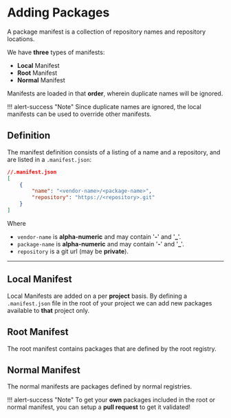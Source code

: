 # Adding Packages
A package manifest is a collection of repository names and repository locations.

We have **three** types of manifests:

* **Local** Manifest
* **Root** Manifest
* **Normal** Manifest

Manifests are loaded in that **order**, wherein duplicate names will be ignored.

!!! alert-success "Note"
    Since duplicate names are ignored, the local manifests can be used to override other manifests.

## Definition
The manifest definition consists of a listing of a name and a repository, and are listed in a `.manifest.json`:

```json
//.manifest.json
[
    {
        "name": "<vendor-name>/<package-name>",
        "repository": "https://<repository>.git"
    }
]
```
Where   

 * `vendor-name` is **alpha-numeric** and may contain '**-**' and '**_**'.
 * `package-name` is **alpha-numeric** and may contain '**-**' and '**_**'.
 * `repository` is a git url (may be **private**).

----

## Local Manifest
Local Manifests are added on a per **project** basis.
By defining a `.manifest.json` file in the root of your project we can add
new packages available to **that** project only.

## Root Manifest
The root manifest contains packages that are defined by the root registry.

## Normal Manifest
The normal manifests are packages defined by normal registries.

!!! alert-success "Note"
    To get your **own** packages included in the root or normal manifest, you can setup a **pull request** to get it validated!
